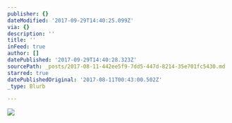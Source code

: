 ```yaml
---
publisher: {}
dateModified: '2017-09-29T14:40:25.099Z'
via: {}
description: ''
title: ''
inFeed: true
author: []
datePublished: '2017-09-29T14:40:28.323Z'
sourcePath: _posts/2017-08-11-442ee5f9-7dd5-447d-8214-35e701fc5430.md
starred: true
datePublishedOriginal: '2017-08-11T00:43:00.502Z'
_type: Blurb

---
```

![](https://the-grid-user-content.s3-us-west-2.amazonaws.com/55fe8d37-7fe3-455d-82df-5200f88d7ac7.jpg)